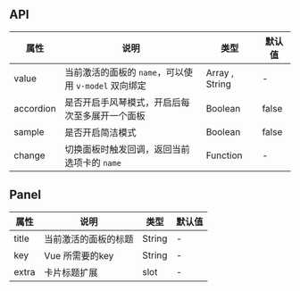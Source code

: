 ## API
| 属性      | 说明                                                 | 类型           | 默认值 |
|-----------|------------------------------------------------------|----------------|--------|
| value     | 当前激活的面板的 `name`，可以使用 `v-model` 双向绑定 | Array , String | -      |
| accordion | 是否开启手风琴模式，开启后每次至多展开一个面板       | Boolean        | false  |
| sample    | 是否开启简洁模式                                     | Boolean        | false  |
| change    | 切换面板时触发回调，返回当前选项卡的 `name`          | Function       | -      |

## Panel

| 属性  | 说明                 | 类型   | 默认值 |
|-------|----------------------|--------|--------|
| title | 当前激活的面板的标题 | String | -      |
| key   | Vue 所需要的key      | String | -      |
| extra | 卡片标题扩展         | slot   | -      |